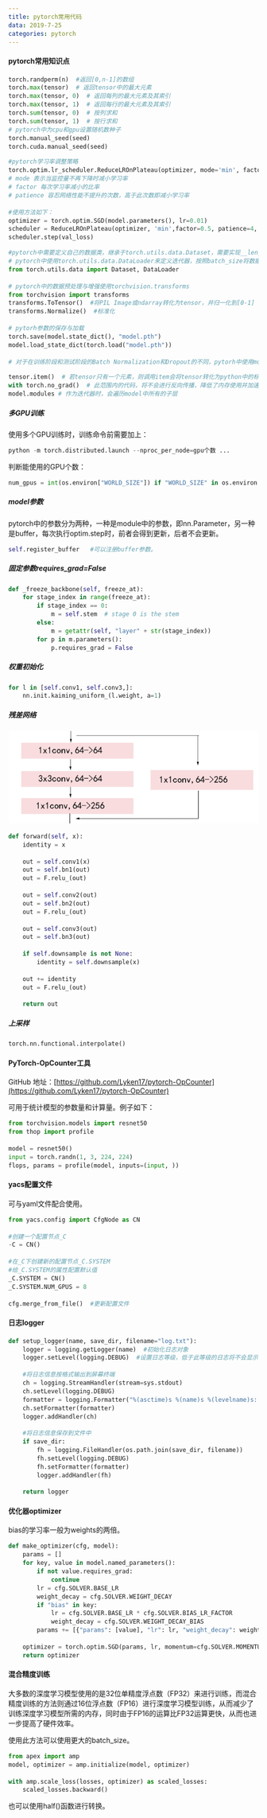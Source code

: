 ```yaml
---
title: pytorch常用代码
data: 2019-7-25
categories: pytorch
---
```


#### pytorch常用知识点

```python
torch.randperm(n)  #返回[0,n-1]的数组
torch.max(tensor)  # 返回tensor中的最大元素
torch.max(tensor, 0)  # 返回每列的最大元素及其索引
torch.max(tensor, 1)  # 返回每行的最大元素及其索引
torch.sum(tensor, 0)  # 按列求和
torch.sum(tensor, 1)  # 按行求和
# pytorch中为cpu和gpu设置随机数种子
torch.manual_seed(seed)
torch.cuda.manual_seed(seed)
```

```python
#pytorch学习率调整策略
torch.optim.lr_scheduler.ReduceLROnPlateau(optimizer, mode='min', factor=0.1, patience=10, verbose=False, threshold=0.0001, threshold_mode='rel', cooldown=0, min_lr=0, eps=1e-08)
# mode 表示当监控量不再下降时减小学习率
# factor 每次学习率减小的比率
# patience 容忍网络性能不提升的次数，高于此次数即减小学习率

#使用方法如下：
optimizer = torch.optim.SGD(model.parameters(), lr=0.01) 
scheduler = ReduceLROnPlateau(optimizer, 'min',factor=0.5, patience=4, verbose=True)
scheduler.step(val_loss)
```

```python
#pytorch中需要定义自己的数据类，继承于torch.utils.data.Dataset，需要实现__len__,__getitem__两个函数。
# pytorch中使用torch.utils.data.DataLoader来定义迭代器，按照batch_size将数据封装成tensor作为模型的输入。 
from torch.utils.data import Dataset, DataLoader

# pytorch中的数据预处理与增强使用torchvision.transforms
from torchvision import transforms
transforms.ToTensor()  #将PIL Image或ndarray转化为tensor，并归一化到[0-1]
transforms.Normalize()  #标准化

# pytorh参数的保存与加载
torch.save(model.state_dict(), "model.pth")
model.load_state_dict(torch.load("model.pth"))

# 对于在训练阶段和测试阶段的Batch Normalization和Dropout的不同，pytorh中使用model.train()和model.eval()进行区分。
```

```python
tensor.item()  # 若tensor只有一个元素，则调用item会将tensor转化为python中的标量，若tensor不止一个元素，则会出错。
with torch.no_grad()  # 此范围内的代码，将不会进行反向传播，降低了内存使用并加速计算
model.modules # 作为迭代器时，会遍历model中所有的子层
```



##### 多GPU训练

使用多个GPU训练时，训练命令前需要加上：

```python
python -m torch.distributed.launch --nproc_per_node=gpu个数 ...
```

判断能使用的GPU个数：

```python 
num_gpus = int(os.environ["WORLD_SIZE"]) if "WORLD_SIZE" in os.environ else 1
```

##### model参数

pytorch中的参数分为两种，一种是module中的参数，即nn.Parameter，另一种是buffer，每次执行optim.step时，前者会得到更新，后者不会更新。

```python
self.register_buffer   #可以注册buffer参数。
```

##### 固定参数requires_grad=False

```python
def _freeze_backbone(self, freeze_at):
    for stage_index in range(freeze_at):
        if stage_index == 0:
            m = self.stem  # stage 0 is the stem
        else:
            m = getattr(self, "layer" + str(stage_index))
        for p in m.parameters():
            p.requires_grad = False
```

##### 权重初始化

```python
for l in [self.conv1, self.conv3,]:
    nn.init.kaiming_uniform_(l.weight, a=1)
```

##### 残差网络

![1564733104304](assets/1564733104304.png)

```python
def forward(self, x):
    identity = x

    out = self.conv1(x)
    out = self.bn1(out)
    out = F.relu_(out)

    out = self.conv2(out)
    out = self.bn2(out)
    out = F.relu_(out)

    out = self.conv3(out)
    out = self.bn3(out)

    if self.downsample is not None:
        identity = self.downsample(x)

    out += identity
    out = F.relu_(out)

    return out
```

##### 上采样

```python
torch.nn.functional.interpolate()
```





#### PyTorch-OpCounter工具

GitHub 地址：[https://github.com/Lyken17/pytorch-OpCounter](https://github.com/Lyken17/pytorch-OpCounter)

可用于统计模型的参数量和计算量。例子如下：

```python
from torchvision.models import resnet50
from thop import profile

model = resnet50()
input = torch.randn(1, 3, 224, 224)
flops, params = profile(model, inputs=(input, ))
```



#### yacs配置文件

可与yaml文件配合使用。

```python 
from yacs.config import CfgNode as CN

#创建一个配置节点_C
-C = CN()

#在_C下创建新的配置节点_C.SYSTEM
#给_C.SYSTEM的属性配置默认值
_C.SYSTEM = CN()
_C.SYSTEM.NUM_GPUS = 8

cfg.merge_from_file()  #更新配置文件
```



#### 日志logger

```python
def setup_logger(name, save_dir, filename="log.txt"):
    logger = logging.getLogger(name)  #初始化日志对象
    logger.setLevel(logging.DEBUG)  #设置日志等级，低于此等级的日志将不会显示

    #将日志信息按格式输出到屏幕终端
    ch = logging.StreamHandler(stream=sys.stdout)
    ch.setLevel(logging.DEBUG)
    formatter = logging.Formatter("%(asctime)s %(name)s %(levelname)s: %(message)s")
    ch.setFormatter(formatter)
    logger.addHandler(ch)

    #将日志信息保存到文件中
    if save_dir:
        fh = logging.FileHandler(os.path.join(save_dir, filename))
        fh.setLevel(logging.DEBUG)
        fh.setFormatter(formatter)
        logger.addHandler(fh)

    return logger
```



#### 优化器optimizer

bias的学习率一般为weights的两倍。

```python
def make_optimizer(cfg, model):
    params = []
    for key, value in model.named_parameters():
        if not value.requires_grad:
            continue
        lr = cfg.SOLVER.BASE_LR
        weight_decay = cfg.SOLVER.WEIGHT_DECAY
        if "bias" in key:
            lr = cfg.SOLVER.BASE_LR * cfg.SOLVER.BIAS_LR_FACTOR
            weight_decay = cfg.SOLVER.WEIGHT_DECAY_BIAS
        params += [{"params": [value], "lr": lr, "weight_decay": weight_decay}]

    optimizer = torch.optim.SGD(params, lr, momentum=cfg.SOLVER.MOMENTUM)
    return optimizer
```



#### 混合精度训练

大多数的深度学习模型使用的是32位单精度浮点数（FP32）来进行训练，而混合精度训练的方法则通过16位浮点数（FP16）进行深度学习模型训练，从而减少了训练深度学习模型所需的内存，同时由于FP16的运算比FP32运算更快，从而也进一步提高了硬件效率。

使用此方法可以使用更大的batch_size。

```python
from apex import amp
model, optimizer = amp.initialize(model, optimizer)

with amp.scale_loss(losses, optimizer) as scaled_losses:
    scaled_losses.backward()
```

也可以使用half()函数进行转换。



